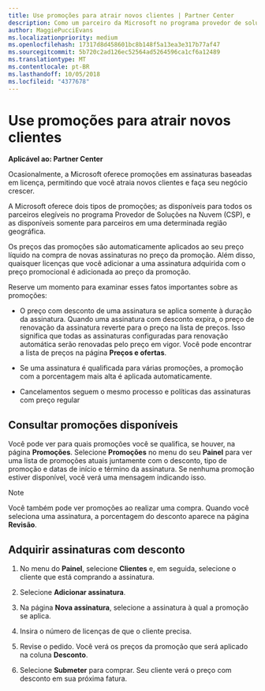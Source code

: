 ```yaml
---
title: Use promoções para atrair novos clientes | Partner Center
description: Como um parceiro da Microsoft no programa provedor de soluções na nuvem, você pode adquirir assinaturas no preço da promoção e repassar a economia para seus clientes.
author: MaggiePucciEvans
ms.localizationpriority: medium
ms.openlocfilehash: 17317d8d458601bc8b148f5a13ea3e317b77af47
ms.sourcegitcommit: 5b720c2ad126ec52564ad5264596ca1cf6a12489
ms.translationtype: MT
ms.contentlocale: pt-BR
ms.lasthandoff: 10/05/2018
ms.locfileid: "4377678"
---
```

# <a name="use-promotions-to-attract-new-customers"></a>Use promoções para atrair novos clientes  

**Aplicável ao: Partner Center**

<!--[FWLink: https://go.microsoft.com/fwlink/?linkid=852469]-->

Ocasionalmente, a Microsoft oferece promoções em assinaturas baseadas em licença, permitindo que você atraia novos clientes e faça seu negócio crescer. 

A Microsoft oferece dois tipos de promoções; as disponíveis para todos os parceiros elegíveis no programa Provedor de Soluções na Nuvem (CSP), e as disponíveis somente para parceiros em uma determinada região geográfica.

Os preços das promoções são automaticamente aplicados ao seu preço líquido na compra de novas assinaturas no preço da promoção. Além disso, quaisquer licenças que você adicionar a uma assinatura adquirida com o preço promocional é adicionada ao preço da promoção. 

Reserve um momento para examinar esses fatos importantes sobre as promoções:

-   O preço com desconto de uma assinatura se aplica somente à duração da assinatura. Quando uma assinatura com desconto expira, o preço de renovação da assinatura reverte para o preço na lista de preços. Isso significa que todas as assinaturas configuradas para renovação automática serão renovadas pelo preço em vigor. Você pode encontrar a lista de preços na página **Preços e ofertas**. 

-   Se uma assinatura é qualificada para várias promoções, a promoção com a porcentagem mais alta é aplicada automaticamente.

-   Cancelamentos seguem o mesmo processo e políticas das assinaturas com preço regular

## <a name="see-available-promotions"></a>Consultar promoções disponíveis

Você pode ver para quais promoções você se qualifica, se houver, na página **Promoções**. Selecione **Promoções** no menu do seu **Painel** para ver uma lista de promoções atuais juntamente com o desconto, tipo de promoção e datas de início e término da assinatura. Se nenhuma promoção estiver disponível, você verá uma mensagem indicando isso. 

> [!NOTE]  
> Você também pode ver promoções ao realizar uma compra. Quando você seleciona uma assinatura, a porcentagem do desconto aparece na página **Revisão**.

## <a name="purchase-subscriptions-at-promotion-prices"></a>Adquirir assinaturas com desconto

1. No menu do **Painel**, selecione **Clientes** e, em seguida, selecione o cliente que está comprando a assinatura. 

2. Selecione **Adicionar assinatura**.

3. Na página **Nova assinatura**, selecione a assinatura à qual a promoção se aplica.

4. Insira o número de licenças de que o cliente precisa. 

5. Revise o pedido. Você verá os preços da promoção que será aplicado na coluna **Desconto**.  

6.  Selecione **Submeter** para comprar. Seu cliente verá o preço com desconto em sua próxima fatura.  



